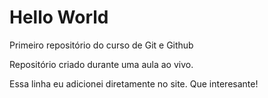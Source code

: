 # Hello World
 Primeiro repositório do curso de Git e Github

Repositório criado durante uma aula ao vivo.

Essa linha eu adicionei diretamente no site. Que interesante!
